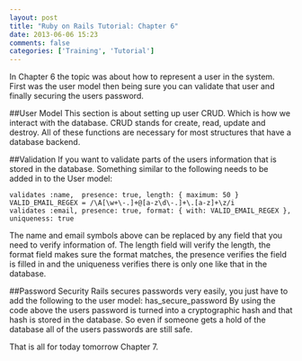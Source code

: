 ```yaml
---
layout: post
title: "Ruby on Rails Tutorial: Chapter 6"
date: 2013-06-06 15:23
comments: false
categories: ['Training', 'Tutorial']
---
```


In Chapter 6 the topic was about how to represent a user in the system.
First was the user model then being sure you can validate that user and finally securing the users password.

<!-- more -->

##User Model
This section is about setting up user CRUD.
Which is how we interact with the database.
CRUD stands for create, read, update and destroy.
All of these functions are necessary for most structures that have a database backend.

##Validation
If you want to validate parts of the users information that is stored in the database.
Something similar to the following needs to be added in to the User model:

    validates :name,  presence: true, length: { maximum: 50 }
    VALID_EMAIL_REGEX = /\A[\w+\-.]+@[a-z\d\-.]+\.[a-z]+\z/i
    validates :email, presence: true, format: { with: VALID_EMAIL_REGEX }, uniqueness: true

The name and email symbols above can be replaced by any field that you need to verify information of.
The length field will verify the length, the format field makes sure the format matches, the presence verifies the field is filled in and the uniqueness verifies there is only one like that in the database.

##Password Security
Rails secures passwords very easily, you just have to add the following to the user model:
    has_secure_password
By using the code above the users password is turned into a cryptographic hash and that hash is stored in the database.
So even if someone gets a hold of the database all of the users passwords are still safe.

That is all for today tomorrow Chapter 7.
